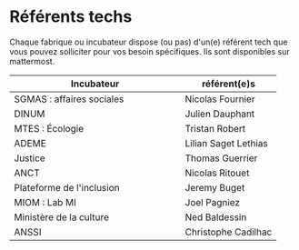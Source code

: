 # Référents techs

Chaque fabrique ou incubateur dispose (ou pas) d'un(e) référent tech que vous pouvez solliciter pour vos besoin spécifiques. Ils sont disponibles sur mattermost.

<table><thead><tr><th width="285">Incubateur</th><th>référent(e)s</th></tr></thead><tbody><tr><td>SGMAS : affaires sociales</td><td>Nicolas Fournier</td></tr><tr><td>DINUM</td><td>Julien Dauphant</td></tr><tr><td>MTES : Écologie</td><td>Tristan Robert</td></tr><tr><td>ADEME</td><td>Lilian Saget Lethias</td></tr><tr><td>Justice</td><td>Thomas Guerrier</td></tr><tr><td>ANCT</td><td>Nicolas Ritouet</td></tr><tr><td>Plateforme de l'inclusion</td><td>Jeremy Buget</td></tr><tr><td>MIOM : Lab MI</td><td>Joel Pagniez</td></tr><tr><td>Ministère de la culture</td><td>Ned Baldessin</td></tr><tr><td>ANSSI</td><td>Christophe Cadilhac</td></tr></tbody></table>
